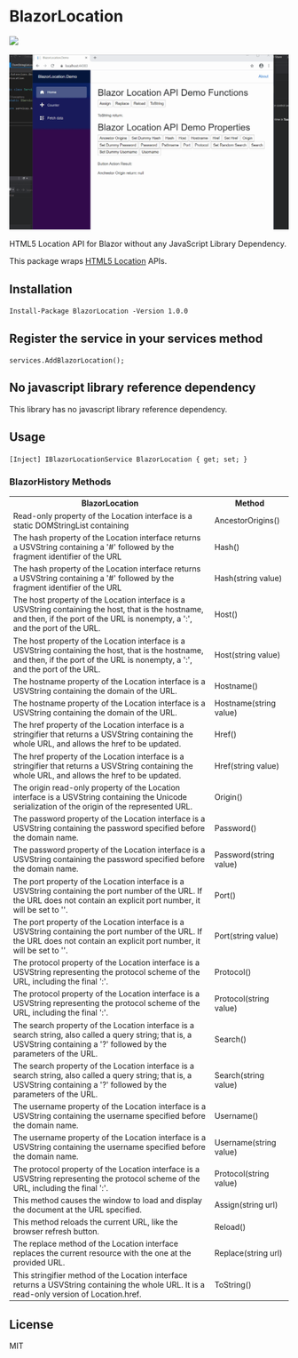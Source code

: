 # BlazorLocation

<p>
    	<a href="https://www.nuget.org/packages/BlazorLocation">
	    <img src="https://buildstats.info/nuget/BlazorLocation?v=1.0.0" />
	</a>
</p>

![](BlazorLocationDemo.gif)

HTML5 Location API for Blazor without any JavaScript Library Dependency.

This package wraps [HTML5 Location](https://developer.mozilla.org/en-US/docs/Web/API/Location) APIs. 

## Installation

`Install-Package BlazorLocation -Version 1.0.0`

## Register the service in your services method

`services.AddBlazorLocation();`

## No javascript library reference dependency

This library has no javascript library reference dependency.

## Usage

`[Inject] IBlazorLocationService BlazorLocation { get; set; }`

### BlazorHistory Methods

<table>
	<tr>
		<th>BlazorLocation</th>
		<th>Method</th>
	</tr>
	<tr>
		<td>Read-only property of the Location interface is a static DOMStringList containing</td>
		<td>AncestorOrigins()</td>
	</tr>
	<tr>
		<td>The hash property of the Location interface returns a USVString containing a '#' followed by the fragment identifier of the URL</td>
		<td>Hash()</td>
	</tr>
  <tr>
		<td>The hash property of the Location interface returns a USVString containing a '#' followed by the fragment identifier of the URL</td>
		<td>Hash(string value)</td>
	</tr>
	<tr>
		<td>The host property of the Location interface is a USVString containing the host, that is the hostname, and then, if the port of the URL is nonempty, a ':', and the port of the URL.</td>
		<td>Host()</td>
	</tr>
    <tr>
		<td>The host property of the Location interface is a USVString containing the host, that is the hostname, and then, if the port of the URL is nonempty, a ':', and the port of the URL.</td>
		<td>Host(string value)</td>
	</tr>
    <tr>
		<td>The hostname property of the Location interface is a USVString containing the domain of the URL.</td>
		<td>Hostname()</td>
	</tr>
    <tr>
		<td>The hostname property of the Location interface is a USVString containing the domain of the URL.</td>
		<td>Hostname(string value)</td>
	</tr>
    <tr>
		<td>The href property of the Location interface is a stringifier that returns a USVString containing the whole URL, and allows the href to be updated.</td>
		<td>Href()</td>
	</tr>
    <tr>
		<td>The href property of the Location interface is a stringifier that returns a USVString containing the whole URL, and allows the href to be updated.</td>
		<td>Href(string value)</td>
	</tr>
    <tr>
		<td>The origin read-only property of the Location interface is a USVString containing the Unicode serialization of the origin of the represented URL.</td>
		<td>Origin()</td>
	</tr>
  </tr>
  <tr>
		<td>The password property of the Location interface is a USVString containing the password specified before the domain name.</td>
		<td>Password()</td>
	</tr>
  </tr>
    <tr>
		<td>The password property of the Location interface is a USVString containing the password specified before the domain name.</td>
		<td>Password(string value)</td>
	</tr>
  <tr>
		<td>The port property of the Location interface is a USVString containing the port number of the URL. If the URL does not contain an explicit port number, it will be set to ''.</td>
		<td>Port()</td>
	</tr>
  </tr>
    <tr>
		<td>The port property of the Location interface is a USVString containing the port number of the URL. If the URL does not contain an explicit port number, it will be set to ''.</td>
		<td>Port(string value)</td>
	</tr>
  <tr>
		<td>The protocol property of the Location interface is a USVString representing the protocol scheme of the URL, including the final ':'.</td>
		<td>Protocol()</td>
	</tr>
  </tr>
    <tr>
		<td>The protocol property of the Location interface is a USVString representing the protocol scheme of the URL, including the final ':'.</td>
		<td>Protocol(string value)</td>
	</tr>
  <tr>
		<td>The search property of the Location interface is a search string, also called a query string; that is, a USVString containing a '?' followed by the parameters of the URL.</td>
		<td>Search()</td>
	</tr>
  </tr>
    <tr>
		<td>The search property of the Location interface is a search string, also called a query string; that is, a USVString containing a '?' followed by the parameters of the URL.</td>
		<td>Search(string value)</td>
	</tr>
  <tr>
		<td>The username property of the Location interface is a USVString containing the username specified before the domain name.</td>
		<td>Username()</td>
	</tr>
  </tr>
    <tr>
		<td>The username property of the Location interface is a USVString containing the username specified before the domain name.</td>
		<td>Username(string value)</td>
	</tr>
  </tr>
    <tr>
		<td>The protocol property of the Location interface is a USVString representing the protocol scheme of the URL, including the final ':'.</td>
		<td>Protocol(string value)</td>
	</tr>
  <tr>
		<td>This method causes the window to load and display the document at the URL specified.</td>
		<td>Assign(string url)</td>
	</tr>
  </tr>
    <tr>
		<td>This method reloads the current URL, like the browser refresh button.</td>
		<td>Reload()</td>
	</tr>
  <tr>
		<td>The replace method of the Location interface replaces the current resource with the one at the provided URL.</td>
		<td>Replace(string url)</td>
	</tr>
  </tr>
    <tr>
		<td>This stringifier method of the Location interface returns a USVString containing the whole URL. It is a read-only version of Location.href.</td>
		<td>ToString()</td>
	</tr>
</table>

## License
MIT
